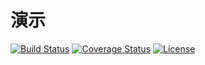 # 演示

[![Build Status](https://img.shields.io/travis/miaoxing/minify/master.svg?style=flat-square)](https://travis-ci.org/miaoxing/minify)
[![Coverage Status](https://img.shields.io/coveralls/miaoxing/minify.svg?style=flat-square)](https://coveralls.io/r/miaoxing/minify?branch=master)
[![License](http://img.shields.io/badge/license-MIT-brightgreen.svg?style=flat-square)](http://www.opensource.org/licenses/MIT)
